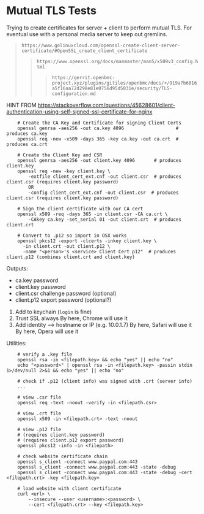 # Mutual TLS Tests

Trying to create certificates for server + client to perform mutual TLS.
For eventual use with a personal media server to keep out gremlins.

> `https://www.golinuxcloud.com/openssl-create-client-server-certificate/#OpenSSL_create_client_certificate`
>> `https://www.openssl.org/docs/manmaster/man5/x509v3_config.html`
>>> `https://gerrit.openbmc-project.xyz/plugins/gitiles/openbmc/docs/+/919a7b6816a5f16aa72d298e81e0756d95d5031e/security/TLS-configuration.md`


HINT FROM https://stackoverflow.com/questions/45628601/client-authentication-using-self-signed-ssl-certificate-for-nginx
```
    # Create the CA Key and Certificate for signing Client Certs
    openssl genrsa -aes256 -out ca.key 4096                   # produces ca.key
    openssl req -new -x509 -days 365 -key ca.key -out ca.crt  # produces ca.crt

    # Create the Client Key and CSR
    openssl genrsa -aes256 -out client.key 4096       # produces client.key
    openssl req -new -key client.key \
        -extfile client_cert_ext.cnf -out client.csr  # produces client.csr (requires client.key password)
        OR
        -config client_cert_ext.cnf -out client.csr  # produces client.csr (requires client.key password)

    # Sign the client certificate with our CA cert
    openssl x509 -req -days 365 -in client.csr -CA ca.crt \
        -CAkey ca.key -set_serial 01 -out client.crt  # produces client.crt

    # Convert to .p12 so import in OSX works
    openssl pkcs12 -export -clcerts -inkey client.key \
      -in client.crt -out client.p12 \
      -name "<person>'s <service> Client Cert p12"  # produces client.p12 (combines client.crt and client.key)
```

Outputs:
- ca.key password
- client.key password
- client.csr challenge password (optional)
- client.p12 export password (optional?)

1) Add to keychain (`login` is fine)
2) Trust SSL always
    By here, Chrome will use it
3) Add identity --> hostname or IP (e.g. 10.0.1.7)
    By here, Safari will use it
    By here, Opera will use it

Utilities:
```
    # verify a .key file
    openssl rsa -in <filepath.key> && echo "yes" || echo "no"
    echo "<password>" | openssl rsa -in <filepath.key> -passin stdin 1>/dev/null 2>&1 && echo "yes" || echo "no"

    # check if .p12 (client info) was signed with .crt (server info)
    ...

    # view .csr file
    openssl req -text -noout -verify -in <filepath.csr>

    # view .crt file
    openssl x509 -in <filepath.crt> -text -noout

    # view .p12 file
    # (requires client.key password)
    # (requires client.p12 export password)
    openssl pkcs12 -info -in <filepath>

    # check website certificate chain
    openssl s_client -connect www.paypal.com:443
    openssl s_client -connect www.paypal.com:443 -state -debug
    openssl s_client -connect www.paypal.com:443 -state -debug -cert <filepath.crt> -key <filepath.key>

    # load website with client certificate
    curl <url> \
        --insecure --user <username>:<password> \
        --cert <filepath.crt> --key <filepath.key>
```
